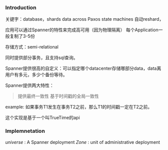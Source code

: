 ### Introduction

关键字：database，shards data across Paxos state machines
自动reshard，

应用可以通过Spanner的特性来完成高可用（因为物理隔离）
每个Application一般复制了3-5份

存储方式：semi-relational

同时提供部分事务，且支持sql查询。

Spanner提供很高的自定义：可以指定哪个datacenter存储哪部分data，data离用户有多元，多少个备份等待。

Spanner提供两大特性：
> 提供最终一致性
> 基于时间戳的全局一致性

example: 如果事务T1发生在事务T2之前，那么T1的时间戳一定在T2之前。

这个实现是基于一个叫TrueTime的api

### Implemnetation

*universe* : A Spanner deployment
*Zone* : unit of administrative deployment
